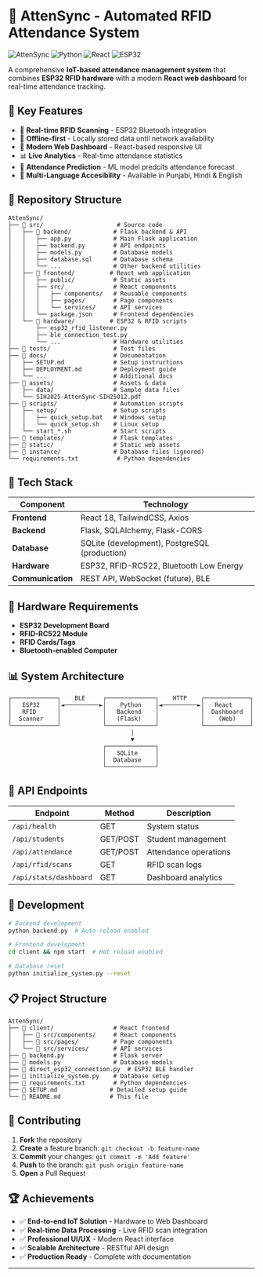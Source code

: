 # 🎯 AttenSync - Automated RFID Attendance System

![AttenSync](https://img.shields.io/badge/AttenSync-RFID%20Attendance-blue?style=for-the-badge)
![Python](https://img.shields.io/badge/Python-3.8+-green?style=flat-square)
![React](https://img.shields.io/badge/React-18+-blue?style=flat-square)
![ESP32](https://img.shields.io/badge/ESP32-BLE%20RFID-red?style=flat-square)

A comprehensive **IoT-based attendance management system** that combines **ESP32 RFID hardware** with a modern **React web dashboard** for real-time attendance tracking.

## 🌟 Key Features

- 🔷 **Real-time RFID Scanning** - ESP32 Bluetooth integration
- 🔄 **Offline-first** - Locally stored data until network availability
- 🎨 **Modern Web Dashboard** - React-based responsive UI
- 📊 **Live Analytics** - Real-time attendance statistics
- 👥 **Attendance Prediction** - ML model predcits attendance forecast
- 📱 **Multi-Language Accesibility** - Available in Punjabi, Hindi & English

## 📁 Repository Structure

```
AttenSync/
├── 📂 src/                     # Source code
│   ├── 📂 backend/            # Flask backend & API
│   │   ├── app.py            # Main Flask application
│   │   ├── backend.py        # API endpoints
│   │   ├── models.py         # Database models
│   │   ├── database.sql      # Database schema
│   │   └── ...               # Other backend utilities
│   ├── 📂 frontend/          # React web application
│   │   ├── public/           # Static assets
│   │   ├── src/              # React components
│   │   │   ├── components/   # Reusable components
│   │   │   ├── pages/        # Page components
│   │   │   └── services/     # API services
│   │   └── package.json      # Frontend dependencies
│   └── 📂 hardware/          # ESP32 & RFID scripts
│       ├── esp32_rfid_listener.py
│       ├── ble_connection_test.py
│       └── ...               # Hardware utilities
├── 📂 tests/                  # Test files
├── 📂 docs/                   # Documentation
│   ├── SETUP.md              # Setup instructions
│   ├── DEPLOYMENT.md         # Deployment guide
│   └── ...                   # Additional docs
├── 📂 assets/                 # Assets & data
│   ├── data/                 # Sample data files
│   └── SIH2025-AttenSync-SIH25012.pdf
├── 📂 scripts/                # Automation scripts
│   ├── setup/                # Setup scripts
│   │   ├── quick_setup.bat   # Windows setup
│   │   └── quick_setup.sh    # Linux setup
│   └── start_*.sh            # Start scripts
├── 📂 templates/              # Flask templates
├── 📂 static/                 # Static web assets
├── 📂 instance/               # Database files (ignored)
└── requirements.txt           # Python dependencies
```

## 🔧 Tech Stack

| Component | Technology |
|-----------|------------|
| **Frontend** | React 18, TailwindCSS, Axios |
| **Backend** | Flask, SQLAlchemy, Flask-CORS |
| **Database** | SQLite (development), PostgreSQL (production) |
| **Hardware** | ESP32, RFID-RC522, Bluetooth Low Energy |
| **Communication** | REST API, WebSocket (future), BLE |

## 📱 Hardware Requirements

- **ESP32 Development Board**
- **RFID-RC522 Module**  
- **RFID Cards/Tags**
- **Bluetooth-enabled Computer**


## 📊 System Architecture

```
┌─────────────┐    BLE     ┌──────────────┐    HTTP    ┌─────────────┐
│   ESP32     │◄──────────►│    Python    │◄──────────►│   React     │
│   RFID      │            │   Backend    │            │  Dashboard  │
│  Scanner    │            │   (Flask)    │            │    (Web)    │
└─────────────┘            └──────────────┘            └─────────────┘
                                   │
                                   ▼
                           ┌──────────────┐
                           │   SQLite     │
                           │  Database    │
                           └──────────────┘
```


## 🤖 API Endpoints

| Endpoint | Method | Description |
|----------|--------|-------------|
| `/api/health` | GET | System status |
| `/api/students` | GET/POST | Student management |
| `/api/attendance` | GET/POST | Attendance operations |
| `/api/rfid/scans` | GET | RFID scan logs |
| `/api/stats/dashboard` | GET | Dashboard analytics |

## 🔧 Development

```bash
# Backend development
python backend.py  # Auto-reload enabled

# Frontend development  
cd client && npm start  # Hot reload enabled

# Database reset
python initialize_system.py --reset
```

## 📋 Project Structure

```
AttenSync/
├── 📁 client/                 # React frontend
│   ├── 📁 src/components/     # React components
│   ├── 📁 src/pages/          # Page components
│   └── 📁 src/services/       # API services
├── 📄 backend.py              # Flask server
├── 📄 models.py               # Database models
├── 📄 direct_esp32_connection.py  # ESP32 BLE handler
├── 📄 initialize_system.py    # Database setup
├── 📄 requirements.txt        # Python dependencies
├── 📄 SETUP.md               # Detailed setup guide
└── 📄 README.md              # This file
```

## 🤝 Contributing

1. **Fork** the repository
2. **Create** a feature branch: `git checkout -b feature-name`
3. **Commit** your changes: `git commit -m 'Add feature'`
4. **Push** to the branch: `git push origin feature-name`  
5. **Open** a Pull Request


## 🏆 Achievements

- ✅ **End-to-end IoT Solution** - Hardware to Web Dashboard
- ✅ **Real-time Data Processing** - Live RFID scan integration  
- ✅ **Professional UI/UX** - Modern React interface
- ✅ **Scalable Architecture** - RESTful API design
- ✅ **Production Ready** - Complete with documentation

---